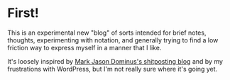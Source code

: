 # First!

This is an experimental new "blog" of sorts intended for brief notes, thoughts, experimenting with notation, and generally trying to find a low friction way to express myself in a manner that I like.

It's loosely inspired by [Mark Jason Dominus's shitposting blog](https://shitpost.plover.com/) and by my frustrations with WordPress, but I'm not really sure where it's going yet. 
